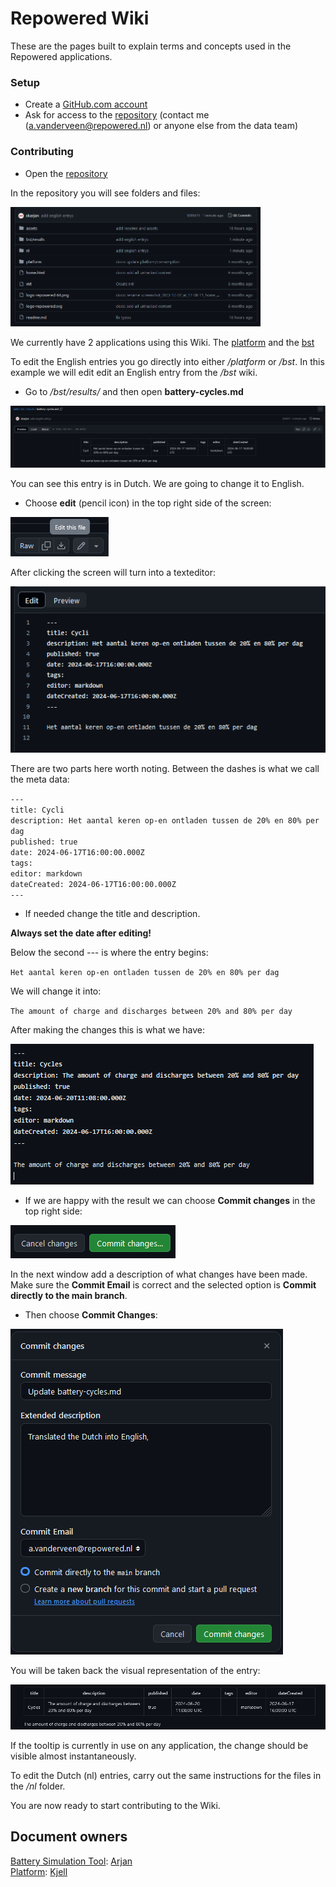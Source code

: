 # Repowered Wiki
These are the pages built to explain terms and concepts used in the Repowered applications.

### Setup
- Create a [GitHub.com account](https://www.github.com/) <br>
- Ask for access to the [repository](https://github.com/repowerednl/wiki) (contact me (a.vanderveen@repowered.nl) or anyone else from the data team)<br>

### Contributing
- Open the [repository](https://github.com/repowerednl/wiki)

In the repository you will see folders and files:

<img src=assets/image.png width="400px" >

We currently have 2 applications using this Wiki. 
The [platform](https://mijn.repowered.nl) and the [bst](https://bst.repowered.nl)

To edit the English entries you go directly into either */platform* or */bst*. In this example we will edit edit an English entry from the */bst* wiki.

- Go to */bst/results/* and then open **battery-cycles.md** 

![alt text](assets/image-1.png)

You can see this entry is in Dutch. We are going to change it to English. 

- Choose **edit** (pencil icon) in the top right side of the screen: 

![alt text](assets/image-2.png)

After clicking the screen will turn into a texteditor:

![alt text](assets/image-3.png)

There are two parts here worth noting. Between the dashes is what we call the meta data: 

`---`<br>
`title: Cycli` <br>
`description: Het aantal keren op-en ontladen tussen de 20% en 80% per dag` <br>
`published: true` <br>
`date: 2024-06-17T16:00:00.000Z` <br>
`tags: ` <br>
`editor: markdown` <br>
`dateCreated: 2024-06-17T16:00:00.000Z` <br>
`---`<br>

- If needed change the title and description.

**Always set the date after editing!**

Below the second *---* is where the entry begins:

`Het aantal keren op-en ontladen tussen de 20% en 80% per dag`

We will change it into:

`The amount of charge and discharges between 20% and 80% per day`


After making the changes this is what we have:

![alt text](assets/image-4.png)

- If we are happy with the result we can choose **Commit changes** in the top right side:

![alt text](assets/image-5.png)

In the next window add a description of what changes have been made. Make sure the **Commit Email** is correct and the selected option is **Commit directly to the main branch**.
- Then choose **Commit Changes**:

![alt text](assets/image-6.png)

You will be taken back the visual representation of the entry:

![alt text](assets/image-7.png)

If the tooltip is currently in use on any application, the change should be visible almost instantaneously. 

To edit the Dutch (nl) entries, carry out the same instructions for the files in the */nl* folder.

You are now ready to start contributing to the Wiki.
## Document owners

[Battery Simulation Tool](https://bst.repowered.nl): [Arjan](a.vanderveen@repowered.nl)<br>
[Platform](https://mijn.repowered.nl): [Kjell](k.boeije@repowered.nl)

